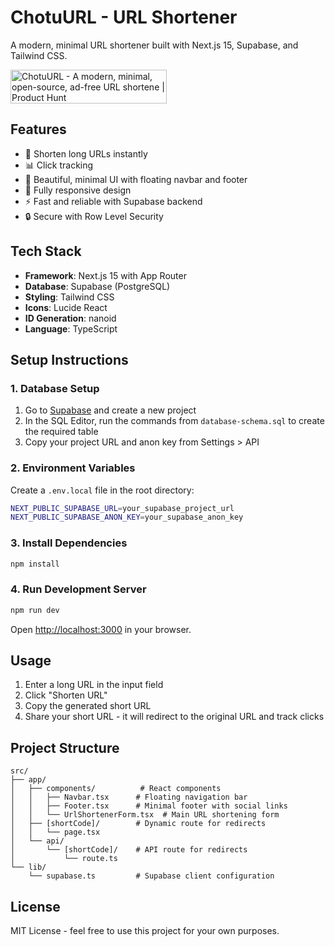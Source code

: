# ChotuURL - URL Shortener

A modern, minimal URL shortener built with Next.js 15, Supabase, and Tailwind CSS.

<a href="https://www.producthunt.com/products/chotuurl?embed=true&utm_source=badge-featured&utm_medium=badge&utm_source=badge-chotuurl" target="_blank"><img src="https://api.producthunt.com/widgets/embed-image/v1/featured.svg?post_id=973153&theme=dark&t=1748897005873" alt="ChotuURL - A&#0032;modern&#0044;&#0032;minimal&#0044;&#0032;open&#0045;source&#0044;&#0032;ad&#0045;free&#0032;URL&#0032;shortene | Product Hunt" style="width: 250px; height: 54px;" width="250" height="54" /></a>

## Features

- 🔗 Shorten long URLs instantly
- 📊 Click tracking
- 🎨 Beautiful, minimal UI with floating navbar and footer
- 📱 Fully responsive design
- ⚡ Fast and reliable with Supabase backend
- 🔒 Secure with Row Level Security

## Tech Stack

- **Framework**: Next.js 15 with App Router
- **Database**: Supabase (PostgreSQL)
- **Styling**: Tailwind CSS
- **Icons**: Lucide React
- **ID Generation**: nanoid
- **Language**: TypeScript

## Setup Instructions

### 1. Database Setup

1. Go to [Supabase](https://supabase.com) and create a new project
2. In the SQL Editor, run the commands from `database-schema.sql` to create the required table
3. Copy your project URL and anon key from Settings > API

### 2. Environment Variables

Create a `.env.local` file in the root directory:

```bash
NEXT_PUBLIC_SUPABASE_URL=your_supabase_project_url
NEXT_PUBLIC_SUPABASE_ANON_KEY=your_supabase_anon_key
```

### 3. Install Dependencies

```bash
npm install
```

### 4. Run Development Server

```bash
npm run dev
```

Open [http://localhost:3000](http://localhost:3000) in your browser.

## Usage

1. Enter a long URL in the input field
2. Click "Shorten URL"
3. Copy the generated short URL
4. Share your short URL - it will redirect to the original URL and track clicks

## Project Structure

```
src/
├── app/
│   ├── components/          # React components
│   │   ├── Navbar.tsx      # Floating navigation bar
│   │   ├── Footer.tsx      # Minimal footer with social links
│   │   └── UrlShortenerForm.tsx  # Main URL shortening form
│   ├── [shortCode]/        # Dynamic route for redirects
│   │   └── page.tsx
│   └── api/
│       └── [shortCode]/    # API route for redirects
│           └── route.ts
└── lib/
    └── supabase.ts         # Supabase client configuration
```

## License

MIT License - feel free to use this project for your own purposes.
